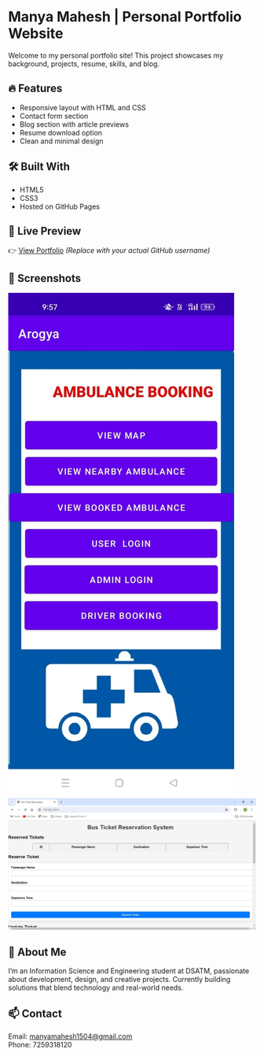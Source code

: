 
# Manya Mahesh | Personal Portfolio Website

Welcome to my personal portfolio site! This project showcases my background, projects, resume, skills, and blog.

## 🔥 Features
- Responsive layout with HTML and CSS
- Contact form section
- Blog section with article previews
- Resume download option
- Clean and minimal design

## 🛠️ Built With
- HTML5
- CSS3
- Hosted on GitHub Pages

## 🚀 Live Preview
👉 [View Portfolio](https://yourusername.github.io/my-portfolio/) *(Replace with your actual GitHub username)*

## 📸 Screenshots
![Ambulance App](project1.jpg.png)
![Bus Ticket System](project2.jpg)

## 🙋 About Me
I’m an Information Science and Engineering student at DSATM, passionate about development, design, and creative projects. Currently building solutions that blend technology and real-world needs.

## 📫 Contact
Email: manyamahesh1504@gmail.com  
Phone: 7259318120
